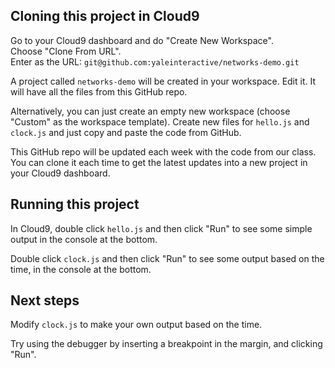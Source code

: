 ## Cloning this project in Cloud9

Go to your Cloud9 dashboard and do "Create New Workspace".  
Choose "Clone From URL".  
Enter as the URL: `git@github.com:yaleinteractive/networks-demo.git`

A project called `networks-demo` will be created in your workspace. Edit it. It will have all the files from this GitHub repo.

Alternatively, you can just create an empty new workspace (choose "Custom" as the workspace template).
Create new files for `hello.js` and `clock.js` and just copy and paste the code from GitHub.

This GitHub repo will be updated each week with the code from our class. You can clone it each time to get the latest updates into a new project in your Cloud9 dashboard.

## Running this project

In Cloud9, double click `hello.js` and then click "Run" to see some simple output in the console at the bottom.

Double click `clock.js` and then click "Run" to see some output based on the time, in the console at the bottom.

## Next steps

Modify `clock.js` to make your own output based on the time.

Try using the debugger by inserting a breakpoint in the margin, and clicking "Run".
